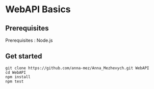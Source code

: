 # WebAPI Basics
## Prerequisites
Prerequisites : Node.js
## Get started
```
git clone https://github.com/anna-mez/Anna_Mezhevych.git WebAPI
cd WebAPI
npm install
npm test
```

